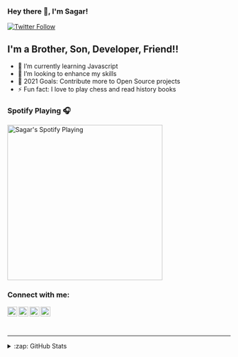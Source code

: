 ### Hey there 👋, I'm Sagar!


[![Twitter Follow](https://img.shields.io/twitter/follow/Sagar?color=1DA1F2&logo=twitter&style=for-the-badge)](https://twitter.com/absurdistcodes)

## I'm a Brother, Son, Developer, Friend!!

- 🌱 I’m currently learning Javascript
- 👯 I’m looking to enhance my skills
- 🥅 2021 Goals: Contribute more to Open Source projects
- ⚡ Fun fact: I love to play chess and read history books

### Spotify Playing 🎧

[<img src="https://now-playing-codestackr.vercel.app/api/spotify-playing" alt="Sagar's Spotify Playing" width="350" />](https://open.spotify.com/track/2BmwXAUDtEzKw4RGtHJu5B?si=RrhdzwCiTd6uFiQVAJ2dVg)

### Connect with me:

[<img align="left" alt="Sagar | Twitter" width="22px" src="https://cdn.jsdelivr.net/npm/simple-icons@v3/icons/twitter.svg" />][twitter]
[<img align="left" alt="Sagar | LinkedIn" width="22px" src="https://cdn.jsdelivr.net/npm/simple-icons@v3/icons/linkedin.svg" />][linkedin]
[<img align="left" alt="Sagar | Instagram" width="22px" src="https://cdn.jsdelivr.net/npm/simple-icons@v3/icons/instagram.svg" />][instagram]
[<img align="left" alt="Sagar | facebook" width="22px" src="https://cdn.jsdelivr.net/npm/simple-icons@v3/icons/facebook.svg" />][facebook]

<br />
<br />
<br />

---


<details>
  <summary>:zap: GitHub Stats</summary>

  <img align="left" alt="Sagar's GitHub Stats" src="https://github-readme-stats.codestackr.vercel.app/api?username=codingsagar1&show_icons=true&hide_border=true" />

</details>


[twitter]: https://twitter.com/absurdistcodes
[instagram]: https://www.instagram.com/sagar_athghara/
[linkedin]: https://www.linkedin.com/in/sagar-kumar-a1108b198/
[facebook]:https://www.facebook.com/profile.php?id=100018854149575

